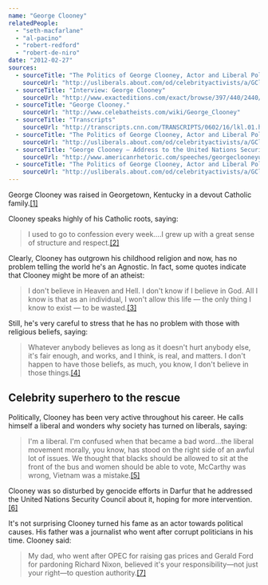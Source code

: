 ```yaml
---
name: "George Clooney"
relatedPeople:
  - "seth-macfarlane"
  - "al-pacino"
  - "robert-redford"
  - "robert-de-niro"
date: "2012-02-27"
sources:
  - sourceTitle: "The Politics of George Clooney, Actor and Liberal Political Activist"
    sourceUrl: "http://usliberals.about.com/od/celebrityactivists/a/GClooney.htm"
  - sourceTitle: "Interview: George Clooney"
    sourceUrl: "http://www.exacteditions.com/exact/browse/397/440/2440/3/16"
  - sourceTitle: "George Clooney."
    sourceUrl: "http://www.celebatheists.com/wiki/George_Clooney"
  - sourceTitle: "Transcripts"
    sourceUrl: "http://transcripts.cnn.com/TRANSCRIPTS/0602/16/lkl.01.html"
  - sourceTitle: "The Politics of George Clooney, Actor and Liberal Political Activist"
    sourceUrl: "http://usliberals.about.com/od/celebrityactivists/a/GClooney.htm"
  - sourceTitle: "George Clooney – Address to the United Nations Security Council on Darfur"
    sourceUrl: "http://www.americanrhetoric.com/speeches/georgeclooneyunitednations.htm"
  - sourceTitle: "The Politics of George Clooney, Actor and Liberal Political Activist"
    sourceUrl: "http://usliberals.about.com/od/celebrityactivists/a/GClooney.htm"
---
```


George Clooney was raised in Georgetown, Kentucky in a devout Catholic family.<a class="source-citation" href="http://usliberals.about.com/od/celebrityactivists/a/GClooney.htm" title="The Politics of George Clooney, Actor and Liberal Political Activist">[1]</a>

Clooney speaks highly of his Catholic roots, saying:

>I used to go to confession every week….I grew up with a great sense of structure and respect.<a class="source-citation" href="http://www.exacteditions.com/exact/browse/397/440/2440/3/16" title="Interview: George Clooney">[2]</a>

Clearly, Clooney has outgrown his childhood religion and now, has no problem telling the world he's an Agnostic. In fact, some quotes indicate that Clooney might be more of an atheist:

>I don't believe in Heaven and Hell. I don't know if I believe in God. All I know is that as an individual, I won't allow this life — the only thing I know to exist — to be wasted.<a class="source-citation" href="http://www.celebatheists.com/wiki/George_Clooney" title="George Clooney.">[3]</a>

Still, he's very careful to stress that he has no problem with those with religious beliefs, saying:

>Whatever anybody believes as long as it doesn't hurt anybody else, it's fair enough, and works, and I think, is real, and matters. I don't happen to have those beliefs, as much, you know, I don't believe in those things.<a class="source-citation" href="http://transcripts.cnn.com/TRANSCRIPTS/0602/16/lkl.01.html" title="Transcripts">[4]</a>

## Celebrity superhero to the rescue

Politically, Clooney has been very active throughout his career. He calls himself a liberal and wonders why society has turned on liberals, saying:

>I'm a liberal. I'm confused when that became a bad word…the liberal movement morally, you know, has stood on the right side of an awful lot of issues. We thought that blacks should be allowed to sit at the front of the bus and women should be able to vote, McCarthy was wrong, Vietnam was a mistake.<a class="source-citation" href="http://usliberals.about.com/od/celebrityactivists/a/GClooney.htm" title="The Politics of George Clooney, Actor and Liberal Political Activist">[5]</a>

Clooney was so disturbed by genocide efforts in Darfur that he addressed the United Nations Security Council about it, hoping for more intervention.<a class="source-citation" href="http://www.americanrhetoric.com/speeches/georgeclooneyunitednations.htm" title="George Clooney – Address to the United Nations Security Council on Darfur">[6]</a>

It's not surprising Clooney turned his fame as an actor towards political causes. His father was a journalist who went after corrupt politicians in his time. Clooney said:

>My dad, who went after OPEC for raising gas prices and Gerald Ford for pardoning Richard Nixon, believed it's your responsibility—not just your right—to question authority.<a class="source-citation" href="http://usliberals.about.com/od/celebrityactivists/a/GClooney.htm" title="The Politics of George Clooney, Actor and Liberal Political Activist">[7]</a>